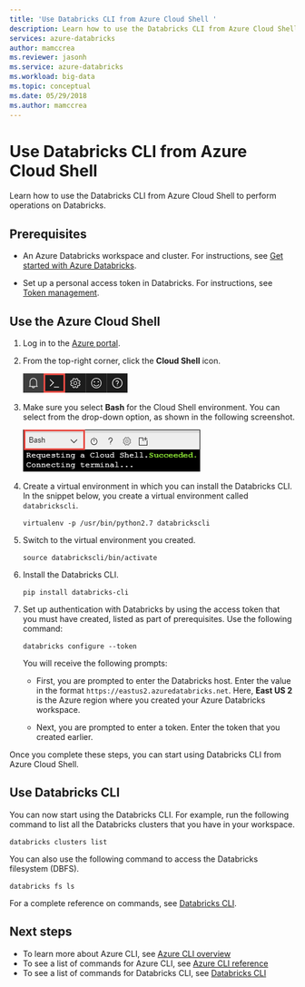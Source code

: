 ```yaml
---
title: 'Use Databricks CLI from Azure Cloud Shell '
description: Learn how to use the Databricks CLI from Azure Cloud Shell to perform operations on Azure Databricks.
services: azure-databricks
author: mamccrea
ms.reviewer: jasonh
ms.service: azure-databricks
ms.workload: big-data
ms.topic: conceptual
ms.date: 05/29/2018
ms.author: mamccrea
---
```

# Use Databricks CLI from Azure Cloud Shell

Learn how to use the Databricks CLI from Azure Cloud Shell to perform operations on Databricks.

## Prerequisites

* An Azure Databricks workspace and cluster. For instructions, see [Get started with Azure Databricks](quickstart-create-databricks-workspace-portal.md). 

* Set up a personal access token in Databricks. For instructions, see [Token management](https://docs.azuredatabricks.net/api/latest/authentication.html#token-management).

## Use the Azure Cloud Shell

1. Log in to the [Azure  portal](https://portal.azure.com).
 
2. From the top-right corner, click the **Cloud Shell** icon.

   ![Launch Cloud Shell](./media/databricks-cli-from-azure-cloud-shell/launch-azure-cloud-shell.png "Launch Azure Cloud Shell")

3. Make sure you select **Bash** for the Cloud Shell environment. You can select from the drop-down option, as shown in the following screenshot.

   ![Select Bash for the Cloud Shell environment](./media/databricks-cli-from-azure-cloud-shell/select-bash-for-shell.png "Select Bash") 

4. Create a virtual environment in which you can install the Databricks CLI. In the snippet below, you create a virtual environment called `databrickscli`.

       virtualenv -p /usr/bin/python2.7 databrickscli

5. Switch to the virtual environment you created.

       source databrickscli/bin/activate

6. Install the Databricks CLI.

       pip install databricks-cli

7. Set up authentication with Databricks by using the access token that you must have created, listed as part of prerequisites. Use the following command:

       databricks configure --token

    You will receive the following prompts:

    * First, you are prompted to enter the Databricks host. Enter the value in the format `https://eastus2.azuredatabricks.net`. Here, **East US 2** is the Azure region where you created your Azure Databricks workspace.

    * Next, you are prompted to enter a token. Enter the token that you created earlier.

Once you complete these steps, you can start using Databricks CLI from Azure Cloud Shell.

## Use Databricks CLI

You can now start using the Databricks CLI. For example, run the following command to list all the Databricks clusters that you have in your workspace.

    databricks clusters list

You can also use the following command to access the Databricks filesystem (DBFS).

    databricks fs ls


For a complete reference on commands, see [Databricks CLI](https://docs.azuredatabricks.net/user-guide/dev-tools/databricks-cli.html).


## Next steps

* To learn more about Azure CLI, see [Azure CLI overview](../cloud-shell/overview.md)
* To see a list of commands for Azure CLI, see [Azure CLI reference](https://docs.microsoft.com/cli/azure/reference-index?view=azure-cli-latest)
* To see a list of commands for Databricks CLI, see [Databricks CLI](https://docs.azuredatabricks.net/user-guide/dev-tools/databricks-cli.html)


